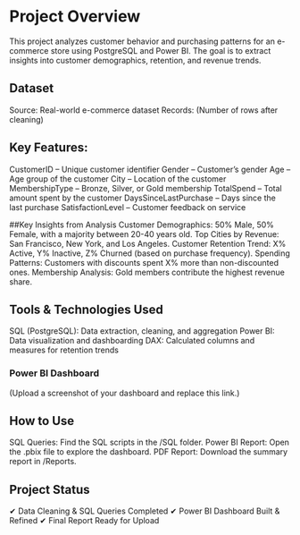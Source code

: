 # Project Overview
This project analyzes customer behavior and purchasing patterns for an e-commerce store using PostgreSQL and Power BI. The goal is to extract insights into customer demographics, retention, and revenue trends.

## Dataset
Source: Real-world e-commerce dataset
Records: (Number of rows after cleaning)

## Key Features:
CustomerID – Unique customer identifier
Gender – Customer’s gender
Age – Age group of the customer
City – Location of the customer
MembershipType – Bronze, Silver, or Gold membership
TotalSpend – Total amount spent by the customer
DaysSinceLastPurchase – Days since the last purchase
SatisfactionLevel – Customer feedback on service

##Key Insights from Analysis
Customer Demographics: 50% Male, 50% Female, with a majority between 20-40 years old.
Top Cities by Revenue: San Francisco, New York, and Los Angeles.
Customer Retention Trend:
X% Active, Y% Inactive, Z% Churned (based on purchase frequency).
Spending Patterns: Customers with discounts spent X% more than non-discounted ones.
Membership Analysis: Gold members contribute the highest revenue share.

## Tools & Technologies Used
SQL (PostgreSQL): Data extraction, cleaning, and aggregation
Power BI: Data visualization and dashboarding
DAX: Calculated columns and measures for retention trends

### Power BI Dashboard
(Upload a screenshot of your dashboard and replace this link.)

## How to Use
SQL Queries: Find the SQL scripts in the /SQL folder.
Power BI Report: Open the .pbix file to explore the dashboard.
PDF Report: Download the summary report in /Reports.

## Project Status
✔ Data Cleaning & SQL Queries Completed
✔ Power BI Dashboard Built & Refined
✔ Final Report Ready for Upload
